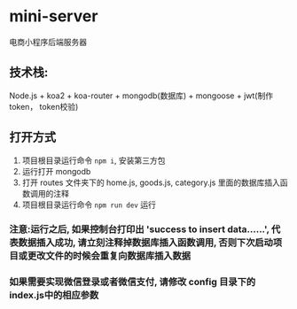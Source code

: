 # mini-server
电商小程序后端服务器

## 技术栈:
   Node.js + koa2 + koa-router + mongodb(数据库) + mongoose + jwt(制作token， token校验)

## 打开方式
  1. 项目根目录运行命令 ` npm i `, 安装第三方包
  2. 运行打开 mongodb
  3. 打开 routes 文件夹下的 home.js, goods.js, category.js 里面的数据库插入函数调用的注释
  4. 项目根目录运行命令 ` npm run dev ` 运行
### 注意:运行之后, 如果控制台打印出 'success to insert data......', 代表数据插入成功, 请立刻注释掉数据库插入函数调用, 否则下次启动项目或更改文件的时候会重复向数据库插入数据

### 如果需要实现微信登录或者微信支付, 请修改 config 目录下的 index.js中的相应参数
